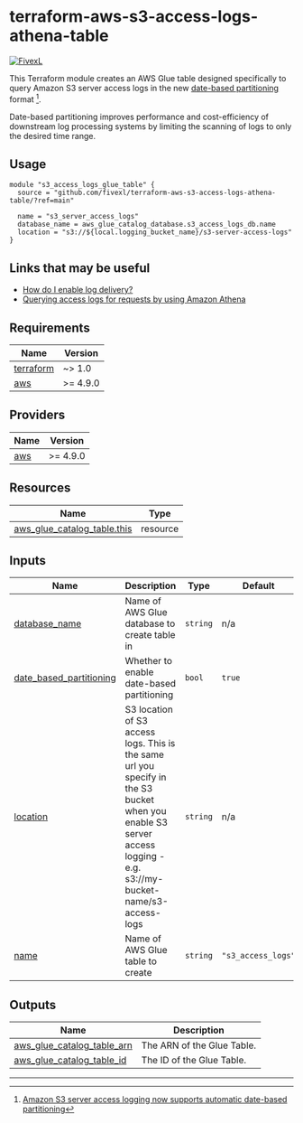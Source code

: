 # terraform-aws-s3-access-logs-athena-table
[![FivexL](https://releases.fivexl.io/fivexlbannergit.jpg)](https://fivexl.io/)

This Terraform module creates an AWS Glue table designed specifically to query Amazon S3 server access logs in the new [date-based partitioning](https://aws.amazon.com/about-aws/whats-new/2023/11/amazon-s3-server-access-logging-date-partitioning/) format [^1].

Date-based partitioning improves performance and cost-efficiency of downstream log processing systems by limiting the scanning of logs to only the desired time range.

## Usage
```hcl
module "s3_access_logs_glue_table" {
  source = "github.com/fivexl/terraform-aws-s3-access-logs-athena-table/?ref=main"

  name = "s3_server_access_logs"
  database_name = aws_glue_catalog_database.s3_access_logs_db.name
  location = "s3://${local.logging_bucket_name}/s3-server-access-logs"
}
```


## Links that may be useful
- [How do I enable log delivery?](https://docs.aws.amazon.com/AmazonS3/latest/userguide/ServerLogs.html#server-access-logging-overview)
- [Querying access logs for requests by using Amazon Athena](https://docs.aws.amazon.com/AmazonS3/latest/userguide/using-s3-access-logs-to-identify-requests.html#querying-s3-access-logs-for-requests)



<!-- BEGIN_TF_DOCS -->
## Requirements

| Name | Version |
|------|---------|
| <a name="requirement_terraform"></a> [terraform](#requirement\_terraform) | ~> 1.0 |
| <a name="requirement_aws"></a> [aws](#requirement\_aws) | >= 4.9.0 |

## Providers

| Name | Version |
|------|---------|
| <a name="provider_aws"></a> [aws](#provider\_aws) | >= 4.9.0 |

## Resources

| Name | Type |
|------|------|
| [aws_glue_catalog_table.this](https://registry.terraform.io/providers/hashicorp/aws/latest/docs/resources/glue_catalog_table) | resource |

## Inputs

| Name | Description | Type | Default | Required |
|------|-------------|------|---------|:--------:|
| <a name="input_database_name"></a> [database\_name](#input\_database\_name) | Name of AWS Glue database to create table in | `string` | n/a | yes |
| <a name="input_date_based_partitioning"></a> [date\_based\_partitioning](#input\_date\_based\_partitioning) | Whether to enable date-based partitioning | `bool` | `true` | no |
| <a name="input_location"></a> [location](#input\_location) | S3 location of S3 access logs. This is the same url you specify in the S3 bucket when you enable S3 server access logging - e.g. s3://my-bucket-name/s3-access-logs | `string` | n/a | yes |
| <a name="input_name"></a> [name](#input\_name) | Name of AWS Glue table to create | `string` | `"s3_access_logs"` | no |

## Outputs

| Name | Description |
|------|-------------|
| <a name="output_aws_glue_catalog_table_arn"></a> [aws\_glue\_catalog\_table\_arn](#output\_aws\_glue\_catalog\_table\_arn) | The ARN of the Glue Table. |
| <a name="output_aws_glue_catalog_table_id"></a> [aws\_glue\_catalog\_table\_id](#output\_aws\_glue\_catalog\_table\_id) | The ID of the Glue Table. |
<!-- END_TF_DOCS -->


---
[^1]: [Amazon S3 server access logging now supports automatic date-based partitioning](https://aws.amazon.com/about-aws/whats-new/2023/11/amazon-s3-server-access-logging-date-partitioning/)